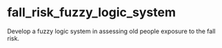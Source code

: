 # fall_risk_fuzzy_logic_system
Develop a fuzzy logic system in assessing old people exposure to the fall risk.
